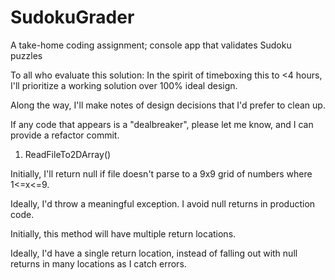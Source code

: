 # SudokuGrader
A take-home coding assignment; console app that validates Sudoku puzzles

To all who evaluate this solution:
In the spirit of timeboxing this to <4 hours, I'll prioritize a working solution over 100% ideal design.

Along the way, I'll make notes of design decisions that I'd prefer to clean up.

If any code that appears is a "dealbreaker", please let me know, and I can provide a refactor commit.



1. ReadFileTo2DArray()

Initially, I'll return null if file doesn't parse to a 9x9 grid of numbers where 1<=x<=9.

Ideally, I'd throw a meaningful exception.  I avoid null returns in production code.

Initially, this method will have multiple return locations.

Ideally, I'd have a single return location, instead of falling out with null returns in many locations
	as I catch errors.

